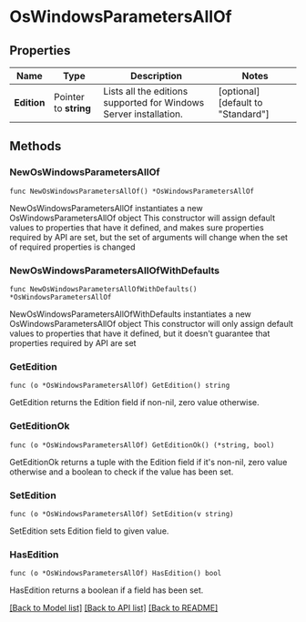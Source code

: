 # OsWindowsParametersAllOf

## Properties

Name | Type | Description | Notes
------------ | ------------- | ------------- | -------------
**Edition** | Pointer to **string** | Lists all the editions supported for Windows Server installation. | [optional] [default to "Standard"]

## Methods

### NewOsWindowsParametersAllOf

`func NewOsWindowsParametersAllOf() *OsWindowsParametersAllOf`

NewOsWindowsParametersAllOf instantiates a new OsWindowsParametersAllOf object
This constructor will assign default values to properties that have it defined,
and makes sure properties required by API are set, but the set of arguments
will change when the set of required properties is changed

### NewOsWindowsParametersAllOfWithDefaults

`func NewOsWindowsParametersAllOfWithDefaults() *OsWindowsParametersAllOf`

NewOsWindowsParametersAllOfWithDefaults instantiates a new OsWindowsParametersAllOf object
This constructor will only assign default values to properties that have it defined,
but it doesn't guarantee that properties required by API are set

### GetEdition

`func (o *OsWindowsParametersAllOf) GetEdition() string`

GetEdition returns the Edition field if non-nil, zero value otherwise.

### GetEditionOk

`func (o *OsWindowsParametersAllOf) GetEditionOk() (*string, bool)`

GetEditionOk returns a tuple with the Edition field if it's non-nil, zero value otherwise
and a boolean to check if the value has been set.

### SetEdition

`func (o *OsWindowsParametersAllOf) SetEdition(v string)`

SetEdition sets Edition field to given value.

### HasEdition

`func (o *OsWindowsParametersAllOf) HasEdition() bool`

HasEdition returns a boolean if a field has been set.


[[Back to Model list]](../README.md#documentation-for-models) [[Back to API list]](../README.md#documentation-for-api-endpoints) [[Back to README]](../README.md)


